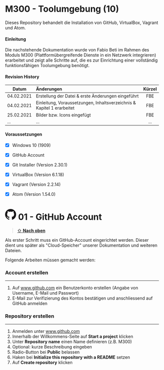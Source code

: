 M300 - Toolumgebung (10)
======

Dieses Repository behandelt die Installation von GitHub, VirtualBox, Vagrant und Atom.

#### Einleitung

Die nachstehende Dokumentation wurde von Fabio Beti im Rahmen des Moduls M300 (Plattformübergreifende Dienste in ein Netzwerk integrieren)
erarbeitet und zeigt alle Schritte auf, die es zur Einrichtung einer vollständig funktionsfähigen Toolumgebung benötigt.

#### Revision History

| Datum         | Änderungen                                                                         |  Kürzel  |
| ------------- |:-----------------------------------------------------------------------------------| :------: |
| 04.02.2021    | Erstellung der Datei & erste Änderungen eingeführt                                 |    FBE   |
| 04.02.2021    | Einleitung, Voraussetzungen, Inhaltsverzeichnis & Kapitel 1 erarbeitet             |    FBE   |
| 25.02.2021    | Bilder bzw. Icons eingefügt                                                        |    FBE   |
|      ...      | ...                                                                                |    ...   |


#### Voraussetzungen
* [X] Windows 10 (1909)
* [X] GitHub Account
* [X] Git Installer (Version 2.30.1)
* [X] VirtualBox (Version 6.1.18)
* [X] Vagrant (Version 2.2.14)
* [X] Atom (Version 1.54.0)


![](https://github.com/firedotwater/M300-Services/blob/main/images/GitHub_36x36.png "GitHub") 01 - GitHub Account
======

> [⇧ **Nach oben**](https://github.com/TacoNaco47/M300_10_Toolumgebung#m300---toolumgebung-10)

Als erster Schritt muss ein GitHub-Account eingerichtet werden. Dieser dient uns später als "Cloud-Speicher" unserer Dokumentation und weiteren Dateien.

Folgende Arbeiten müssen gemacht werden:

### Account erstellen
***
1. Auf www.github.com ein Benutzerkonto erstellen (Angabe von Username, E-Mail und Passwort)
2. E-Mail zur Verifizierung des Kontos bestätigen und anschliessend auf GitHub anmelden

### Repository erstellen
***
1. Anmelden unter www.github.com
2. Innerhalb der Willkommens-Seite auf <strong>Start a project</strong> klicken
3. Unter <strong>Repository name</strong> einen Name definieren (z.B. M300)
4. Optional: kurze Beschreibung eingeben
5. Radio-Button bei <strong>Public</strong> belassen
6. Haken bei <strong>Initialize this repository with a README</strong> setzen
7. Auf <strong>Create repository</strong> klicken
